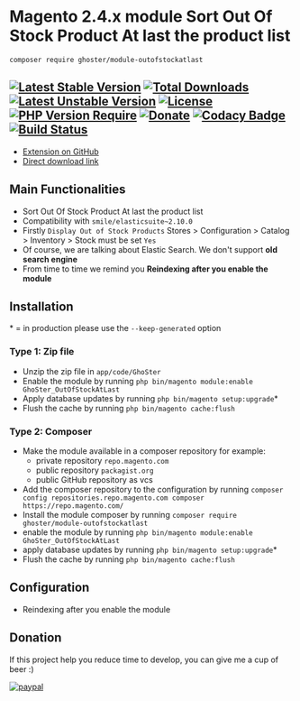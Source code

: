 # Magento 2.4.x module Sort Out Of Stock Product At last the product list

    composer require ghoster/module-outofstockatlast

[![Latest Stable Version](http://poser.pugx.org/ghoster/module-outofstockatlast/v)](https://packagist.org/packages/ghoster/module-outofstockatlast) 
[![Total Downloads](http://poser.pugx.org/ghoster/module-outofstockatlast/downloads)](https://packagist.org/packages/ghoster/module-outofstockatlast) 
[![Latest Unstable Version](http://poser.pugx.org/ghoster/module-outofstockatlast/v/unstable)](https://packagist.org/packages/ghoster/module-outofstockatlast) 
[![License](http://poser.pugx.org/ghoster/module-outofstockatlast/license)](https://packagist.org/packages/ghoster/module-outofstockatlast) 
[![PHP Version Require](http://poser.pugx.org/ghoster/module-outofstockatlast/require/php)](https://packagist.org/packages/ghoster/module-outofstockatlast)
[![Donate](https://img.shields.io/badge/Donate-PayPal-green.svg)](https://www.paypal.me/thinghost)
[![Codacy Badge](https://app.codacy.com/project/badge/Grade/63baac1389b34c8d8b1005a087f8f2ab)](https://www.codacy.com/gh/tuyennn/magento2-outofstockatlast/dashboard?utm_source=github.com&amp;utm_medium=referral&amp;utm_content=tuyennn/magento2-outofstockatlast&amp;utm_campaign=Badge_Grade)
[![Build Status](https://app.travis-ci.com/tuyennn/magento2-outofstockatlast.svg?branch=master)](https://app.travis-ci.com/tuyennn/magento2-outofstockatlast)
---
- [Extension on GitHub](https://github.com/tuyennn/magento2-outofstockatlast)
- [Direct download link](https://github.com/tuyennn/magento2-outofstockatlast/tarball/master)

## Main Functionalities
- Sort Out Of Stock Product At last the product list
- Compatibility with `smile/elasticsuite~2.10.0`
- Firstly `Display Out of Stock Products` Stores > Configuration > Catalog > Inventory > Stock must be set `Yes`
- Of course, we are talking about Elastic Search. We don't support **old search engine**
- From time to time we remind you **Reindexing after you enable the module**
    

## Installation
\* = in production please use the `--keep-generated` option

### Type 1: Zip file

- Unzip the zip file in `app/code/GhoSter`
- Enable the module by running `php bin/magento module:enable GhoSter_OutOfStockAtLast`
- Apply database updates by running `php bin/magento setup:upgrade`\*
- Flush the cache by running `php bin/magento cache:flush`

### Type 2: Composer

- Make the module available in a composer repository for example:
    - private repository `repo.magento.com`
    - public repository `packagist.org`
    - public GitHub repository as vcs
- Add the composer repository to the configuration by running `composer config repositories.repo.magento.com composer https://repo.magento.com/`
- Install the module composer by running `composer require ghoster/module-outofstockatlast`
- enable the module by running `php bin/magento module:enable GhoSter_OutOfStockAtLast`
- apply database updates by running `php bin/magento setup:upgrade`\*
- Flush the cache by running `php bin/magento cache:flush`


## Configuration

- Reindexing after you enable the module

## Donation

If this project help you reduce time to develop, you can give me a cup of beer :)

[![paypal](https://www.paypalobjects.com/en_US/i/btn/btn_donateCC_LG.gif)](https://www.paypal.me/thinghost)
